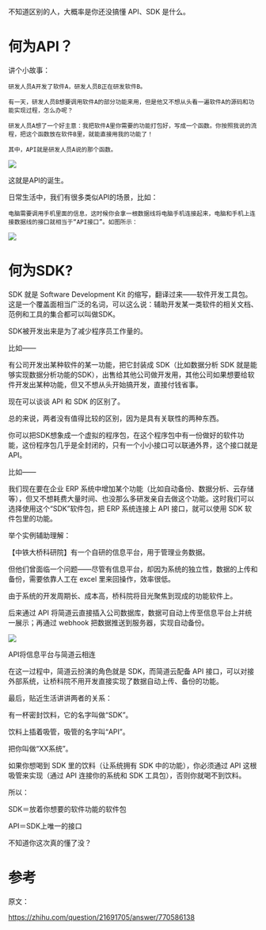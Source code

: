 不知道区别的人，大概率是你还没搞懂 API、SDK 是什么。

# 何为API？

讲个小故事：

    研发人员A开发了软件A，研发人员B正在研发软件B。

    有一天，研发人员B想要调用软件A的部分功能来用，但是他又不想从头看一遍软件A的源码和功能实现过程，怎么办呢？

    研发人员A想了一个好主意：我把软件A里你需要的功能打包好，写成一个函数。你按照我说的流程，把这个函数放在软件B里，就能直接用我的功能了！

    其中，API就是研发人员A说的那个函数。

<div><img src="https://cdn.jsdelivr.net/gh/lcekold/blogimage@main/Network/f7320b43a6532c7437b7d3fa00cfbe65.jpeg"></div>

这就是API的诞生。

日常生活中，我们有很多类似API的场景，比如：

    电脑需要调用手机里面的信息，这时候你会拿一根数据线将电脑手机连接起来，电脑和手机上连接数据线的接口就相当于“API接口”。如图所示：

<div><img src="https://cdn.jsdelivr.net/gh/lcekold/blogimage@main/Network/41f9d7cadc2699b04aa2e621af4af9b9.jpeg"></div>

# 何为SDK?

SDK 就是 Software Development Kit 的缩写，翻译过来——软件开发工具包。这是一个覆盖面相当广泛的名词，可以这么说：辅助开发某一类软件的相关文档、范例和工具的集合都可以叫做SDK。

SDK被开发出来是为了减少程序员工作量的。

比如——

有公司开发出某种软件的某一功能，把它封装成 SDK（比如数据分析 SDK 就是能够实现数据分析功能的SDK），出售给其他公司做开发用，其他公司如果想要给软件开发出某种功能，但又不想从头开始搞开发，直接付钱省事。

现在可以谈谈 API 和 SDK 的区别了。

总的来说，两者没有值得比较的区别，因为是具有关联性的两种东西。

你可以把SDK想象成一个虚拟的程序包，在这个程序包中有一份做好的软件功能，这份程序包几乎是全封闭的，只有一个小小接口可以联通外界，这个接口就是API。

比如——

我们现在要在企业 ERP 系统中增加某个功能（比如自动备份、数据分析、云存储等），但又不想耗费大量时间、也没那么多研发亲自去做这个功能。这时我们可以选择使用这个“SDK”软件包，把 ERP 系统连接上 API 接口，就可以使用 SDK 软件包里的功能。

举个实例辅助理解：

【中铁大桥科研院】有一个自研的信息平台，用于管理业务数据。

但他们曾面临一个问题——尽管有信息平台，却因为系统的独立性，数据的上传和备份，需要依靠人工在 excel 里来回操作，效率很低。

由于系统的开发周期长、成本高，桥科院将目光聚焦到现成的功能软件上。

后来通过 API 将简道云直接插入公司数据库，数据可自动上传至信息平台上并统一展示；再通过 webhook 把数据推送到服务器，实现自动备份。

<div><img src="https://cdn.jsdelivr.net/gh/lcekold/blogimage@main/Network/ba32ffa61625dffadee4d2564719b051.jpeg"></div>

API将信息平台与简道云相连

在这一过程中，简道云扮演的角色就是 SDK，而简道云配备 API 接口，可以对接外部系统，让桥科院不用开发直接实现了数据自动上传、备份的功能。

最后，贴近生活讲讲两者的关系：

有一杯密封饮料，它的名字叫做“SDK”。

饮料上插着吸管，吸管的名字叫“API”。

把你叫做“XX系统”。

如果你想喝到 SDK 里的饮料（让系统拥有 SDK 中的功能），你必须通过 API 这根吸管来实现（通过 API 连接你的系统和 SDK 工具包），否则你就喝不到饮料。

所以：

SDK＝放着你想要的软件功能的软件包

API＝SDK上唯一的接口

不知道你这次真的懂了没？

# 参考

原文：

https://zhihu.com/question/21691705/answer/770586138